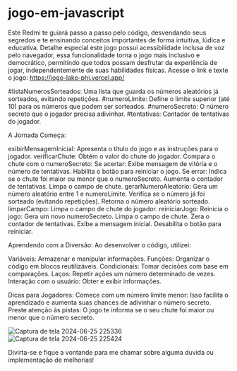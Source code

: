# jogo-em-javascript
 Este Redmi te guiará passo a passo pelo código, desvendando seus segredos e te ensinando conceitos importantes de forma intuitiva, lúdica e educativa.
 Detalhe especial este jogo possui acessibilidade inclusa de voz pelo navegador, essa funcionalidade torna o jogo mais inclusivo e democrático, permitindo que todos possam desfrutar da experiência de jogar, independentemente de suas habilidades físicas.
 Acesse o link e texte o jogo:
 https://jogo-lake-phi.vercel.app/

 #listaNumerosSorteados: Uma lista que guarda os números aleatórios já sorteados, evitando repetições.
 #numeroLimite: Define o limite superior (até 10) para os números que podem ser sorteados.
 #numeroSecreto: O número secreto que o jogador precisa adivinhar.
 #tentativas: Contador de tentativas do jogador.

 
 A Jornada Começa:

exibirMensagemInicial: Apresenta o título do jogo e as instruções para o jogador.
verificarChute:
Obtém o valor do chute do jogador.
Compara o chute com o numeroSecreto:
Se acertar:
Exibe mensagem de vitória e o número de tentativas.
Habilita o botão para reiniciar o jogo.
Se errar:
Indica se o chute foi maior ou menor que o numeroSecreto.
Aumenta o contador de tentativas.
Limpa o campo de chute.
gerarNumeroAleatorio:
Gera um número aleatório entre 1 e numeroLimite.
Verifica se o número já foi sorteado (evitando repetições).
Retorna o número aleatório sorteado.
limparCampo: Limpa o campo de chute do jogador.
reiniciarJogo:
Reinicia o jogo:
Gera um novo numeroSecreto.
Limpa o campo de chute.
Zera o contador de tentativas.
Exibe a mensagem inicial.
Desabilita o botão para reiniciar.


Aprendendo com a Diversão:
Ao desenvolver  o código, utilizei:

Variáveis: Armazenar e manipular informações.
Funções: Organizar o código em blocos reutilizáveis.
Condicionais: Tomar decisões com base em comparações.
Laços: Repetir ações um número determinado de vezes.
Interação com o usuário: Obter e exibir informações.

Dicas para Jogadores:
Comece com um número limite menor: Isso facilita o aprendizado e aumenta suas chances de adivinhar o número secreto.
Preste atenção às pistas: O jogo te informa se o seu chute foi maior ou menor que o número secreto.


![Captura de tela 2024-06-25 225336](https://github.com/MaianeBauer/jogo-em-javascript/assets/142107409/e016c751-2849-46ee-a7c5-faa781cc9818)![Captura de tela 2024-06-25 225424](https://github.com/MaianeBauer/jogo-em-javascript/assets/142107409/83ddcfe7-e964-45f9-a89e-ae6b4ac121ba)



Divirta-se e fique a vontande para me chamar sobre alguma duvida ou implementação de melhorias!




